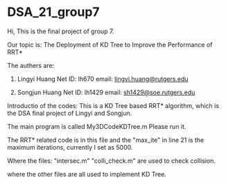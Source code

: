 # DSA_21_group7

Hi,
This is the final project of group 7.

Our topic is: The Deployment of KD Tree to Improve the Performance of RRT*

The authers are:
1. Lingyi Huang 
    Net ID: lh670
    email: lingyi.huang@rutgers.edu
    
2. Songjun Huang
    Net ID: lh1429
    email: sh1429@soe.rutgers.edu


Introductio of the codes:
This is a KD Tree based RRT* algorithm, which is the DSA final project of Lingyi and Songjun.

The main program is called My3DCodeKDTree.m 
Please run it.

The RRT* related code is in this file and the "max_ite" in line 21 is the maximum iterations, currently I set as 5000.

Where the files:
"intersec.m"
"colli_check.m"
are used to check collision.

where the other files are all used to implement KD Tree.
